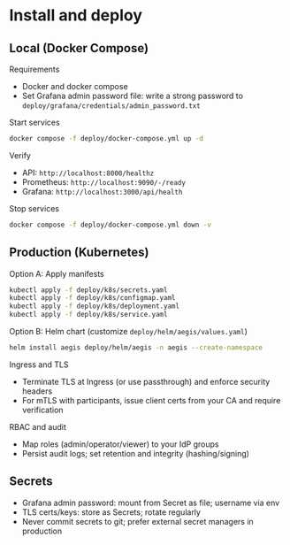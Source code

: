 # Install and deploy

## Local (Docker Compose)

Requirements
- Docker and docker compose
- Set Grafana admin password file: write a strong password to `deploy/grafana/credentials/admin_password.txt`

Start services
```bash
docker compose -f deploy/docker-compose.yml up -d
```

Verify
- API: `http://localhost:8000/healthz`
- Prometheus: `http://localhost:9090/-/ready`
- Grafana: `http://localhost:3000/api/health`

Stop services
```bash
docker compose -f deploy/docker-compose.yml down -v
```

## Production (Kubernetes)

Option A: Apply manifests
```bash
kubectl apply -f deploy/k8s/secrets.yaml
kubectl apply -f deploy/k8s/configmap.yaml
kubectl apply -f deploy/k8s/deployment.yaml
kubectl apply -f deploy/k8s/service.yaml
```

Option B: Helm chart (customize `deploy/helm/aegis/values.yaml`)
```bash
helm install aegis deploy/helm/aegis -n aegis --create-namespace
```

Ingress and TLS
- Terminate TLS at Ingress (or use passthrough) and enforce security headers
- For mTLS with participants, issue client certs from your CA and require verification

RBAC and audit
- Map roles (admin/operator/viewer) to your IdP groups
- Persist audit logs; set retention and integrity (hashing/signing)

## Secrets

- Grafana admin password: mount from Secret as file; username via env
- TLS certs/keys: store as Secrets; rotate regularly
- Never commit secrets to git; prefer external secret managers in production
